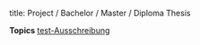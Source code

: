 title: Project / Bachelor / Master / Diploma Thesis


**Topics**
[test-Ausschreibung](thesis/test.pdf "Ausschreibung")
